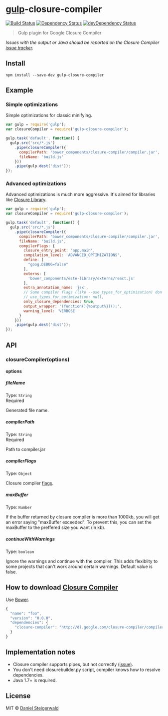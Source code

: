 # [gulp](http://gulpjs.com)-closure-compiler
[![Build Status](https://secure.travis-ci.org/steida/gulp-closure-compiler.png?branch=master)](http://travis-ci.org/steida/gulp-closure-compiler) [![Dependency Status](https://david-dm.org/steida/gulp-closure-compiler.png)](https://david-dm.org/steida/gulp-closure-compiler) [![devDependency Status](https://david-dm.org/steida/gulp-closure-compiler/dev-status.png)](https://david-dm.org/steida/gulp-closure-compiler#info=devDependencies)

> Gulp plugin for Google Closure Compiler

*Issues with the output or Java should be reported on the Closure Compiler [issue tracker](https://github.com/google/closure-compiler/issues).*

## Install

```
npm install --save-dev gulp-closure-compiler
```

## Example

### Simple optimizations

Simple optimizations for classic minifying.

```js
var gulp = require('gulp');
var closureCompiler = require('gulp-closure-compiler');

gulp.task('default', function() {
  gulp.src('src/*.js')
    .pipe(closureCompiler({
      compilerPath: 'bower_components/closure-compiler/compiler.jar',
      fileName: 'build.js'
    }))
    .pipe(gulp.dest('dist'));
});
```

### Advanced optimizations

Advanced optimizations is much more aggressive. It's aimed for libraries like [Closure Library](https://developers.google.com/closure/library/).

```js
var gulp = require('gulp');
var closureCompiler = require('gulp-closure-compiler');

gulp.task('default', function() {
  gulp.src('src/*.js')
    .pipe(closureCompiler({
      compilerPath: 'bower_components/closure-compiler/compiler.jar',
      fileName: 'build.js',
      compilerFlags: {
        closure_entry_point: 'app.main',
        compilation_level: 'ADVANCED_OPTIMIZATIONS',
        define: [
          "goog.DEBUG=false"
        ],
        externs: [
          'bower_components/este-library/externs/react.js'
        ],
        extra_annotation_name: 'jsx',
        // Some compiler flags (like --use_types_for_optimization) don't have value. Use null.
        // use_types_for_optimization: null,
        only_closure_dependencies: true,
        output_wrapper: '(function(){%output%})();',
        warning_level: 'VERBOSE'
      }
    }))
    .pipe(gulp.dest('dist'));
});
```

## API

### closureCompiler(options)

#### options

##### fileName

Type: `String`  
Required

Generated file name.

##### compilerPath

Type: `String`  
Required

Path to compiler.jar

##### compilerFlags

Type: `Object`  

Closure compiler [flags](https://github.com/steida/gulp-closure-compiler/blob/master/flags.txt).

##### maxBuffer

Type: `Number` 

If the buffer returned by closure compiler is more than 1000kb, you will get an error saying "maxBuffer exceeded". To prevent this, you can set the maxBuffer to the preffered size you want (in kb).

##### continueWithWarnings

Type: `boolean` 

Ignore the warnings and continue with the compiler.  This adds flexiblity to some projects that can't work around certain warnings.  Default value is false.

## How to download [Closure Compiler](https://developers.google.com/closure/compiler/)

Use [Bower](http://bower.io/).

```js
{
  "name": "foo",
  "version": "0.0.0",
  "dependencies": {
    "closure-compiler": "http://dl.google.com/closure-compiler/compiler-latest.zip"
  }
}
```

## Implementation notes

- Closure compiler supports pipes, but not correctly [(issue)](https://code.google.com/p/closure-compiler/issues/detail?id=1292).
- You don't need closurebuilder.py script, compiler knows how to resolve dependencies.
- Java 1.7+ is required.

## License

MIT © [Daniel Steigerwald](https://github.com/steida)
